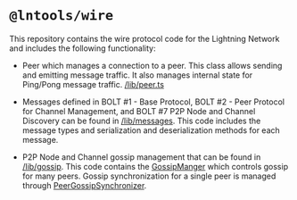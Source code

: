 # `@lntools/wire`

This repository contains the wire protocol code for the Lightning Network and
includes the following functionality:

- Peer which manages a connection to a peer. This class allows sending and
  emitting message traffic. It also manages internal state for Ping/Pong message
  traffic. [/lib/peer.ts](lib/peer.ts)

- Messages defined in BOLT #1 - Base Protocol, BOLT #2 - Peer Protocol for
  Channel Management, and BOLT #7 P2P Node and Channel Discovery can be
  found in [/lib/messages](/lib/messages). This code includes the message
  types and serialization and deserialization methods for each message.

- P2P Node and Channel gossip management that can be found in
  [/lib/gossip](/lib/gossip). This code contains the
  [GossipManger](/lib/gossip/gossip-manager) which controls gossip for many
  peers. Gossip synchronization for a single peer is managed through
  [PeerGossipSynchronizer](/lib/gossip/peer-gossip-synchronizer).
